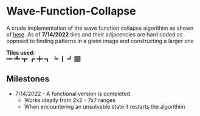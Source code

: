# Wave-Function-Collapse
A crude implementation of the wave function collapse algorithim as shown of [here](https://github.com/mxgmn/WaveFunctionCollapse).
As of **7/14/2022** tiles and their adjacencies are hard coded as opposed to finding patterns in a given image and constructing a larger one

**Tiles used:**               
![](/site/pathway/0.png) ![](/site/pathway/1.png) ![](/site/pathway/2.png) ![](/site/pathway/3.png) ![](/site/pathway/4.png) ![](/site/pathway/5.png) ![](/site/pathway/6.png) ![](/site/pathway/7.png) ![](/site/pathway/8.png) ![](/site/pathway/9.png)



## Milestones
- 7/14/2022 - A functional version is completed.
  - Works ideally from 2x2 - 7x7 ranges
  - When encountering an unsolvable state it restarts the algorithim


